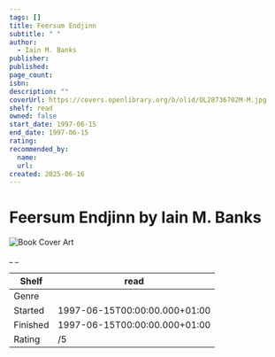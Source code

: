 ```yaml
---
tags: []
title: Feersum Endjinn
subtitle: " "
author:
  - Iain M. Banks
publisher:
published:
page_count:
isbn:
description: ""
coverUrl: https://covers.openlibrary.org/b/olid/OL28736702M-M.jpg
shelf: read
owned: false
start_date: 1997-06-15
end_date: 1997-06-15
rating:
recommended_by:
  name:
  url:
created: 2025-06-16
---
```


# Feersum Endjinn by Iain M. Banks

![Book Cover Art](https://covers.openlibrary.org/b/olid/OL28736702M-M.jpg)

_ _

| Shelf | read |
| --- | --- |
| Genre |  |
| Started | 1997-06-15T00:00:00.000+01:00 |
| Finished | 1997-06-15T00:00:00.000+01:00 |
| Rating | /5 |
